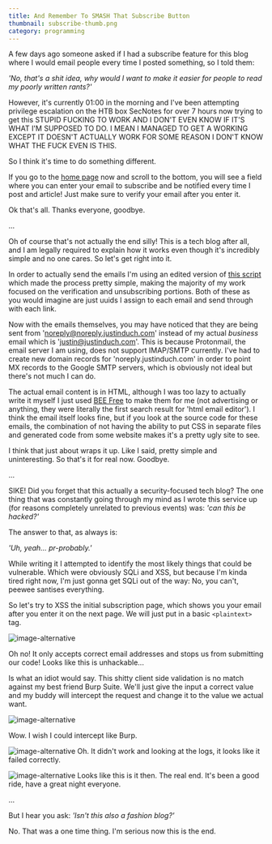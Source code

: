 ```yaml
---
title: And Remember To SMASH That Subscribe Button
thumbnail: subscribe-thumb.png
category: programming
---
```


A few days ago someone asked if I had a subscribe feature for this blog where I would email people every time I posted something, so I told them:

*'No, that's a shit idea, why would I want to make it easier for people to read my poorly written rants?'*

However, it's currently 01:00 in the morning and I've been attempting privilege escalation on the HTB box SecNotes for over 7 hours now trying to get this STUPID FUCKING **<redacted for spoilers>** TO WORK AND I DON'T EVEN KNOW IF IT'S WHAT I'M SUPPOSED TO DO. I MEAN I MANAGED TO GET A **<redacted for spoilers>** WORKING EXCEPT IT DOESN'T ACTUALLY WORK FOR SOME REASON I DON'T KNOW WHAT THE FUCK EVEN IS THIS.

So I think it's time to do something different.

If you go to the [home page](/) now and scroll to the bottom, you will see a field where you can enter your email to subscribe and be notified every time I post and article! Just make sure to verify your email after you enter it.

Ok that's all. Thanks everyone, goodbye.

...

Oh of course that's not actually the end silly! This is a tech blog after all, and I am legally required to explain how it works even though it's incredibly simple and no one cares. So let's get right into it.

In order to actually send the emails I'm using an edited version of [this script](https://github.com/ludmal/pylib/blob/master/mail.py) which made the process pretty simple, making the majority of my work focused on the verification and unsubscribing portions. Both of these as you would imagine are just uuids I assign to each email and send through with each link.

Now with the emails themselves, you may have noticed that they are being sent from 'noreply@noreply.justinduch.com' instead of my actual *business* email which is 'justin@justinduch.com'. This is because Protonmail, the email server I am using, does not support IMAP/SMTP currently. I've had to create new domain records for 'noreply.justinduch.com' in order to point MX records to the Google SMTP servers, which is obviously not ideal but there's not much I can do.

The actual email content is in HTML, although I was too lazy to actually write it myself I just used [BEE Free](https://beefree.io/) to make them for me (not advertising or anything, they were literally the first search result for 'html email editor'). I think the email itself looks fine, but if you look at the source code for these emails, the combination of not having the ability to put CSS in separate files and generated code from some website makes it's a pretty ugly site to see.

I think that just about wraps it up. Like I said, pretty simple and uninteresting. So that's it for real now. Goodbye.

...

SIKE! Did you forget that this actually a security-focused tech blog? The one thing that was constantly going through my mind as I wrote this service up (for reasons completely unrelated to previous events) was: *'can this be hacked?'*

The answer to that, as always is:

*'Uh, yeah... pr-probably.'*

While writing it I attempted to identify the most likely things that could be vulnerable. Which were obviously SQLi and XSS, but because I'm kinda tired right now, I'm just gonna get SQLi out of the way: No, you can't, peewee santises everything.

So let's try to XSS the initial subscription page, which shows you your email after you enter it on the next page. We will just put in a basic `<plaintext>` tag.

![image-alternative](https://cdn.halcyonnouveau.xyz/blog/img/subscribe-plaintext.png)

Oh no! It only accepts correct email addresses and stops us from submitting our code! Looks like this is unhackable...

Is what an idiot would say. This shitty client side validation is no match against my best friend Burp Suite. We'll just give the input a correct value and my buddy will intercept the request and change it to the value we actual want.

![image-alternative](https://cdn.halcyonnouveau.xyz/blog/img/subscribe-burb.png)

Wow. I wish I could intercept like Burp.

![image-alternative](https://cdn.halcyonnouveau.xyz/blog/img/subscribe-fail.png) Oh. It didn't work and looking at the logs, it looks like it failed correctly.

![image-alternative](https://cdn.halcyonnouveau.xyz/blog/img/subscribe-error.png) Looks like this is it then. The real end. It's been a good ride, have a great night everyone.

...

But I hear you ask: *'Isn't this also a fashion blog?'*

No. That was a one time thing. I'm serious now this is the end.

